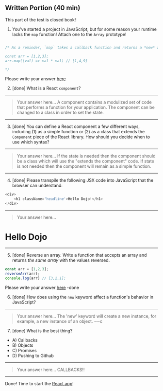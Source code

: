 ## Written Portion (40 min)
This part of the test is closed book!

1. You've started a project in JavaScript, but for some reason your runtime lacks the `map` function! Attach one to the `Array` prototype!

```js

/* As a reminder, `map` takes a callback function and returns a *new* array, with each new value created by the output of the callback function. So:

const arr = [1,2,3];
arr.map((val) => val * val) // [1,4,9]

*/

```

Please write your answer [here](./map.js)

2. [done] What is a React `component`?

---
> Your answer here...  A component contains a modulized set of code that performs a function for your application.  The component can be changed to a class in order to set the state.
---

3. [done] You can define a React component a few different ways, including (1) as a simple function or (2) as a class that extends the `Component` piece of the React library. How should you decide when to use which syntax?

---
> Your answer here...  If the state is needed then the component should be a class which will use the "extends the component" code.  If state is not needed then the component will remain as a simple function.
---

4. [done] Please transpile the following JSX code into JavaScript that the browser can understand:

```js
<div>
    <h1 className='headline'>Hello Dojo!</h1>
</div>
```

---
> Your answer here...

<div>
	<h1 class='headline'>Hello Dojo</h1>
</div>

---

5. [done] Reverse an array. Write a function that accepts an array and returns *the same array* with the values reversed.

```js
const arr = [1,2,3];
reverseArr(arr);
console.log(arr) // [3,2,1];
```

Please write your answer [here](./reverseArr.js)  -done

6. [done] How does using the `new` keyword affect a function's behavior in JavaScript?

---
> Your answer here... The 'new' keyword will create a new instance, for example, a new instance of an object. 
---c

7. [done] What is the best thing?
* A) Callbacks
* B) Objects
* C) Promises
* D) Pushing to Github

---
> Your answer here... CALLBACKS!!	
---

Done! Time to start the [React app](./app-details.md)!